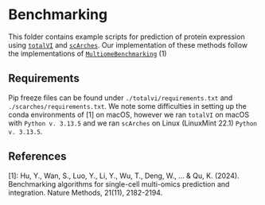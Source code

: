 # Benchmarking

This folder contains example scripts for prediction of protein expression using [`totalVI`](https://docs.scvi-tools.org/en/1.3.2/user_guide/models/totalvi.html) and [`scArches`](https://docs.scarches.org/en/latest/#). Our implementation of these methods follow the implementations of [`MultiomeBenchmarking`](https://github.com/QuKunLab/MultiomeBenchmarking) (1)

## Requirements
Pip freeze files can be found under `./totalvi/requirements.txt` and `./scarches/requirements.txt`. We note some difficulties in setting up the conda environments of [1] on macOS, however we ran `totalVI` on macOS with `Python v. 3.13.5` and we ran `scArches` on Linux (LinuxMint 22.1) `Python v. 3.13.5`. 

## References
[1]: Hu, Y., Wan, S., Luo, Y., Li, Y., Wu, T., Deng, W., ... & Qu, K. (2024). Benchmarking algorithms for single-cell multi-omics prediction and integration. Nature Methods, 21(11), 2182-2194.